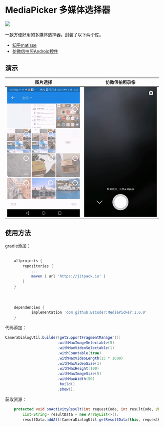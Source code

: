 # MediaPicker 多媒体选择器 
[![](https://jitpack.io/v/BzCoder/MediaPicker.svg)](https://jitpack.io/#BzCoder/MediaPicker)

一款方便好用的多媒体选择器。封装了以下两个库。
- [知乎matisse](https://github.com/CJT2325/CameraView)
- [仿微信拍照Android控件](https://github.com/CJT2325/CameraView)
## 演示

| 图片选择                  | 仿微信拍照录像                    | 
|:------------------------------:|:---------------------------------:|
|![](image/20190315005039.gif) | ![](image/20190315005454.gif) |


## 使用方法
gradle添加：
```gradle

	allprojects {
		repositories {
			...
			maven { url 'https://jitpack.io' }
		}
	}



	dependencies {
	        implementation 'com.github.BzCoder:MediaPicker:1.0.0'
	}
```
代码添加：
```java
CameraDialogUtil.builder(getSupportFragmentManager())
                        .withMaxImageSelectable(5)
                        .withMaxVideoSelectable(1)
                        .withCountable(true)
                        .withMaxVideoLength(15 * 1000)
                        .withMaxVideoSize(1)
                        .withMaxHeight(100)
                        .withMaxImageSize(5)
                        .withMaxWidth(50)
                        .build()
                        .show();
```

获取资源：

```java
    protected void onActivityResult(int requestCode, int resultCode, @Nullable Intent data) {
        List<String> resultData = new ArrayList<>();
        resultData.addAll(CameraDialogUtil.getResultData(this, requestCode, resultCode, data));
```
